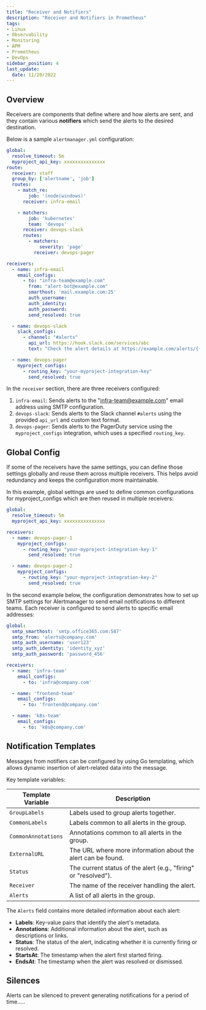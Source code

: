 ```yaml
---
title: "Receiver and Notifiers"
description: "Receiver and Notifiers in Prometheus"
tags: 
- Linux
- Observability
- Monitoring 
- APM
- Prometheus
- DevOps
sidebar_position: 4
last_update:
  date: 11/20/2022
---
```


## Overview 

Receivers are components that define where and how alerts are sent, and they contain various **notifiers** which send the alerts to the desired destination.

Below is a sample `alertmanager.yml` configuration:

```yaml title="alertmanager.yml"
global:
  resolve_timeout: 5m
  myproject_api_key: xxxxxxxxxxxxxxx
route:
  receiver: staff
  group_by: ['alertname', 'job']
  routes:
    - match_re:
        job: '(node|windows)'
      receiver: infra-email

    - matchers:
        job: 'kubernetes'
        team: 'devops'
      receiver: devops-slack
      routes:
        - matchers:  
            severity: 'page'
          receiver: devops-pager

receivers:
  - name: infra-email
    email_configs:
      - to: "infra-team@example.com"
        from: "alert-bot@example.com"
        smarthost: 'mail.example.com:25'
        auth_username:
        auth_identity:
        auth_password:
        send_resolved: true

  - name: devops-slack
    slack_configs:
      - channel: "#alerts"
        api_url: https://hook.slack.com/services/abc
        text: "Check the alert details at https://example.com/alerts/{{ .GroupLabels.app }}"

  - name: devops-pager
    myproject_configs:
      - routing_key: "your-myproject-integration-key"
        send_resolved: true
```

In the `receiver` section, there are three receivers configured:

1. `infra-email`: Sends alerts to the "infra-team@example.com" email address using SMTP configuration.
2. `devops-slack`: Sends alerts to the Slack channel `#alerts` using the provided `api_url` and custom text format.
3. `devops-pager`: Sends alerts to the PagerDuty service using the `myproject_configs` integration, which uses a specified `routing_key`.

## Global Config 

If some of the receivers have the same settings, you can define those settings globally and reuse them across multiple receivers. This helps avoid redundancy and keeps the configuration more maintainable.

In this example, global settings are used to define common configurations for myproject_configs which are then reused in multiple receivers:

```yaml title="alertmanager.yml"
global:
  resolve_timeout: 5m
  myproject_api_key: xxxxxxxxxxxxxxx

receivers:
  - name: devops-pager-1
    myproject_configs:
      - routing_key: "your-myproject-integration-key-1"
        send_resolved: true

  - name: devops-pager-2
    myproject_configs:
      - routing_key: "your-myproject-integration-key-2"
        send_resolved: true
```

In the second example below, the configuration demonstrates how to set up SMTP settings for Alertmanager to send email notifications to different teams. Each receiver is configured to send alerts to specific email addresses:

```yaml
global:
  smtp_smarthost: 'smtp.office365.com:587'
  smtp_from: 'alerts@company.com'
  smtp_auth_username: 'user123'
  smtp_auth_identity: 'identity_xyz'
  smtp_auth_password: 'password_456'

receivers:
  - name: 'infra-team'
    email_configs:
      - to: 'infra@company.com'

  - name: 'frontend-team'
    email_configs:
      - to: 'frontend@company.com'

  - name: 'k8s-team'
    email_configs:
      - to: 'k8s@company.com'
```


## Notification Templates 

Messages from notifiers can be configured by using Go templating, which allows dynamic insertion of alert-related data into the message.

Key template variables:

| **Template Variable** | **Description**                                                                 |
|-----------------------|---------------------------------------------------------------------------------|
| `GroupLabels`          | Labels used to group alerts together.                                           |
| `CommonLabels`         | Labels common to all alerts in the group.                                       |
| `CommonAnnotations`    | Annotations common to all alerts in the group.                                  |
| `ExternalURL`          | The URL where more information about the alert can be found.                    |
| `Status`               | The current status of the alert (e.g., "firing" or "resolved").                 |
| `Receiver`             | The name of the receiver handling the alert.                                    |
| `Alerts`               | A list of all alerts in the group.                                              |

The `Alerts` field contains more detailed information about each alert:

- **Labels**: Key-value pairs that identify the alert's metadata.
- **Annotations**: Additional information about the alert, such as descriptions or links.
- **Status**: The status of the alert, indicating whether it is currently firing or resolved.
- **StartsAt**: The timestamp when the alert first started firing.
- **EndsAt**: The timestamp when the alert was resolved or dismissed.

## Silences 

Alerts can be silenced to prevent generating notifications for a period of time.....